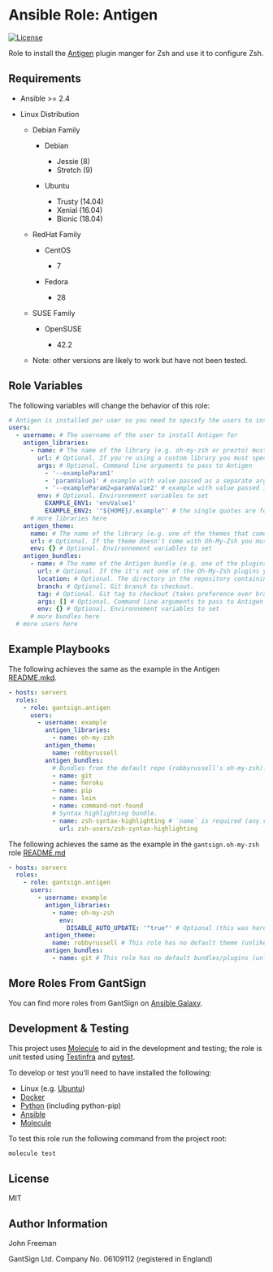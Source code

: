 Ansible Role: Antigen
=======================

[![License](https://img.shields.io/badge/license-MIT-blue.svg)](https://raw.githubusercontent.com/gantsign/ansible-role-antigen/master/LICENSE)

Role to install the [Antigen](http://antigen.sharats.me/) plugin manger for Zsh
and use it to configure Zsh.

Requirements
------------

* Ansible >= 2.4

* Linux Distribution

    * Debian Family

        * Debian

            * Jessie (8)
            * Stretch (9)

        * Ubuntu

            * Trusty (14.04)
            * Xenial (16.04)
            * Bionic (18.04)

    * RedHat Family

        * CentOS

            * 7

        * Fedora

            * 28

    * SUSE Family

        * OpenSUSE

            * 42.2

    * Note: other versions are likely to work but have not been tested.

Role Variables
--------------

The following variables will change the behavior of this role:

```yaml
# Antigen is installed per user so you need to specify the users to install it for
users:
  - username: # The username of the user to install Antigen for
    antigen_libraries:
      - name: # The name of the library (e.g. oh-my-zsh or prezto) must be unique
        url: # Optional. If you're using a custom library you must specify the Git URL
        args: # Optional. Command line arguments to pass to Antigen
          - '--exampleParam1'
          - 'paramValue1' # example with value passed as a separate arg
          - '--exampleParam2=paramValue2' # example with value passed in the same arg
        env: # Optional. Environnement variables to set
          EXAMPLE_ENV1: 'envValue1'
          EXAMPLE_ENV2: '"${HOME}/.example"' # the single quotes are for YAML the double quotes are for the shell
      # more libraries here
    antigen_theme:
      name: # The name of the library (e.g. one of the themes that come with Oh-My-Zsh)
      url: # Optional. If the theme doesn't come with Oh-My-Zsh you must specify the Git URL
      env: {} # Optional. Environnement variables to set
    antigen_bundles:
      - name: # The name of the Antigen bundle (e.g. one of the plugins that come with Oh-My-Zsh)
        url: # Optional. If the it's not one of the Oh-My-Zsh plugins you must specify the URL (use owner/repo shorthand for GitHub)
        location: # Optional. The directory in the repository containing the plugin
        branch: # Optional. Git branch to checkout.
        tag: # Optional. Git tag to checkout (takes preference over branch)
        args: [] # Optional. Command line arguments to pass to Antigen
        env: {} # Optional. Environnement variables to set
      # more bundles here
  # more users here
```

Example Playbooks
-----------------

The following achieves the same as the example in the Antigen
[README.mkd](https://github.com/zsh-users/antigen/blob/develop/README.mkd#usage).

```yaml
- hosts: servers
  roles:
    - role: gantsign.antigen
      users:
        - username: example
          antigen_libraries:
            - name: oh-my-zsh
          antigen_theme:
            name: robbyrussell
          antigen_bundles:
            # Bundles from the default repo (robbyrussell's oh-my-zsh).
            - name: git
            - name: heroku
            - name: pip
            - name: lein
            - name: command-not-found
            # Syntax highlighting bundle.
            - name: zsh-syntax-highlighting # `name` is required (any valid file name will do so long as it's unique for the bundles)
              url: zsh-users/zsh-syntax-highlighting
```

The following achieves the same as the example in the `gantsign.oh-my-zsh` role
[README.md](https://github.com/gantsign/ansible-role-oh-my-zsh/blob/master/README.md#example-playbook)

```yaml
- hosts: servers
  roles:
    - role: gantsign.antigen
      users:
        - username: example
          antigen_libraries:
            - name: oh-my-zsh
              env:
                DISABLE_AUTO_UPDATE: '"true"' # Optional (this was hard-coded in the .zshrc of the `gantsign.oh-my-zsh` role)
          antigen_theme:
            name: robbyrussell # This role has no default theme (unlike the `gantsign.oh-my-zsh` role)
          antigen_bundles:
            - name: git # This role has no default bundles/plugins (unlike the `gantsign.oh-my-zsh` role)
```


More Roles From GantSign
------------------------

You can find more roles from GantSign on
[Ansible Galaxy](https://galaxy.ansible.com/gantsign).

Development & Testing
---------------------

This project uses [Molecule](http://molecule.readthedocs.io/) to aid in the
development and testing; the role is unit tested using
[Testinfra](http://testinfra.readthedocs.io/) and
[pytest](http://docs.pytest.org/).

To develop or test you'll need to have installed the following:

* Linux (e.g. [Ubuntu](http://www.ubuntu.com/))
* [Docker](https://www.docker.com/)
* [Python](https://www.python.org/) (including python-pip)
* [Ansible](https://www.ansible.com/)
* [Molecule](http://molecule.readthedocs.io/)

To test this role run the following command from the project root:

```bash
molecule test
```

License
-------

MIT

Author Information
------------------

John Freeman

GantSign Ltd.
Company No. 06109112 (registered in England)
